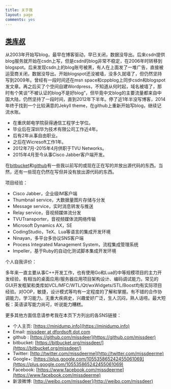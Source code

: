 ```yaml
---
title: 关于我
layout: page
comments: yes
---
```

  
## [类库叔](https://about.me/missdeer) 

从2003年开始写blog，最早在博客驱动，早已关闭，数据没导出。后来csdn提供blog服务就开始在csdn上写，但是csdn的blog非常不稳定，在2006年时转移到blogspot。后来发现csdn上的blog账号被黑，有人在上面发了一堆广告，直接被运营商关闭，数据没导出。开始blogspot还没被墙，没多久就墙了，但仍然坚持写到2009年。曾经有一段时间还在msn space和cppblog上同步csdn和blogspot发文章。再之后买了个空间自建Wordpress，不知道从何时起，域名被墙了，那时有个笑谈“不被认证的blog不是好blog”，但毕竟中文blog的主要流量都来自中国大陆，仍然坚持了一段时间，直到2012年下半年。停了近1年半没写博客，2014年终于找到一个比较满意的Jekyll theme，在github上重新开始写blog，继续记流水账。

- 在重庆邮电学院获得通信工程学士学位。
- 毕业后在深圳华为技术有限公司工作近4年。
- 后有2年从事自由职业。
- 之后在Wicresoft工作1年。
- 2012年7月-2015年4月供职于TVU Networks。
- 2015年4月至今从事Cisco Jabber客户端开发。

在[bitbucket](https://bitbucket.org/missdeer)和[github](https://github.com/missdeer)有一些我以前写的或现在正在写的并放出源代码的东西。当然，还有一些现在仍然在写但并没有放出源代码的东西。

项目经验：

- Cisco Jabber，企业级IM客户端
- Thumbnail service，大数据量图片存储与分发
- Message service，实时消息转发与推送
- Relay service，音视频媒体流分发
- TVUTransporter，音视频媒体流网络传输
- Microsoft Dynamics AX，SE
- CodingStudio，TeX、Lua等语言的集成开发环境
- Ninayan，多平台多协议SNS客户端
- Process Integrated Management System，流程集成管理系统
- Impeller，基于Ruby的自动化测试脚本集成开发环境

个人自我评价：

多年来一直主要从事C++开发工作，也有使用Go和Lua的中等规模项目的主力开发经验，有相当的桌面应用/服务器应用项目架构设计、编码调试能力。常见的GUI开发框架和类库如VCL/MFC/WTL/Qt/wxWidgets/STL/Boost均有实际项目经验。对OOP，敏捷，设计模式等均有一定程度的了解和掌握。有不错的合作协调能力，学习能力。无重大疾病史，兴趣爱好广泛，生人沉闷，熟人话唠。最大短板：英语读写能力尚可，听说能力糟糕。

更多其他方面信息请参考我在本页下方列出的各SNS链接：

* 个人主页: [https://minidump.info](https://minidump.info)
* Email: [missdeer at dfordsoft dot com](mailto:missdeer@dfordsoft.com)      
* github : [https://github.com/missdeer](https://github.com/missdeer)   
* bitbucket: [https://bitbucket.org/missdeer/](https://bitbucket.org/missdeer/)
* Twitter: [http://twitter.com/missdeerme](http://twitter.com/missdeerme)      
* Google+: [https://plus.google.com/105535865242455061069](https://plus.google.com/105535865242455061069)
* Facebook: [https://www.facebook.com/missdeerme](https://www.facebook.com/missdeerme)
* 新浪微博: [http://weibo.com/missdeer](http://weibo.com/missdeer)      

